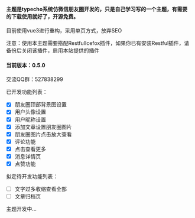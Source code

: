 #### 主题是typecho系统仿微信朋友圈开发的，只是自己学习写的一个主题，有需要的下载使用就好了，开源免费。

目前使用vue3进行重构，采用单页方式，放弃SEO

注意：使用本主题需要搭配RestfulIcefox插件，如果你已有安装Restful插件，请备份后关闭该插件，启用本站提供的插件

#### 当前版本：0.5.0

交流QQ群：527838299

已开发功能列表：
- [x] 朋友圈顶部背景图设置
- [x] 用户头像设置
- [x] 用户昵称设置
- [x] 添加文章设置朋友圈图片
- [x] 朋友圈图片点击放大查看
- [x] 评论功能
- [x] 点击查看更多
- [x] 消息详情页
- [x] 点赞功能

拟定待开发功能列表：
- [ ] 文字过多收缩查看全部
- [ ] 文章归档页

主题开发中...
